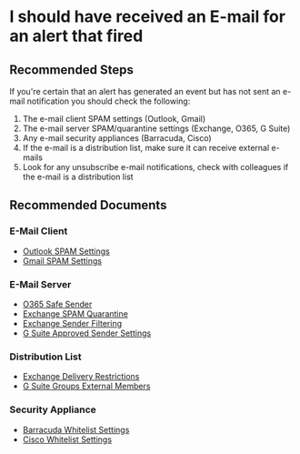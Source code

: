 <properties
    pageTitle="I should have received an E-mail for an alert that fired"
    description="General troubleshooting guide for missing e-mail from alerts."
    infoBubbleText="Some suggestions have been found to help solve your missing e-mail issue quicker."
    service="microsoft.insights"
    resource="components"
    authors="debugthings"
    ms.author="jamdavi"
    articleId="insights_missingemail_diagnostic"
    diagnosticScenario="ApplicationInsightsMissingEmailDiagnostic"
    selfHelpType="generic"
    productPesIds="15693"
    supportTopicIds="32546625"
    cloudEnvironments="public"
 />
# I should have received an E-mail for an alert that fired

## **Recommended Steps**

If you're certain that an alert has generated an event but has not sent an e-mail notification you should check the following:

1. The e-mail client SPAM settings (Outlook, Gmail)
2. The e-mail server SPAM/quarantine settings (Exchange, O365, G Suite)
3. Any e-mail security appliances (Barracuda, Cisco)
4. If the e-mail is a distribution list, make sure it can receive external e-mails
5. Look for any unsubscribe e-mail notifications, check with colleagues if the e-mail is a distribution list

## **Recommended Documents**

### E-Mail Client

* [Outlook SPAM Settings](https://support.office.com/article/overview-of-the-junk-email-filter-5ae3ea8e-cf41-4fa0-b02a-3b96e21de089)<br>
* [Gmail SPAM Settings](https://support.google.com/mail/answer/6579?hl=en)<br>

### E-Mail Server

* [O365 Safe Sender](https://docs.microsoft.com/office365/SecurityCompliance/create-organization-wide-safe-sender-or-blocked-sender-lists-in-office-365)<br>
* [Exchange SPAM Quarantine](https://docs.microsoft.com/Exchange/antispam-and-antimalware/antispam-protection/spam-quarantine)<br>
* [Exchange Sender Filtering](https://docs.microsoft.com/Exchange/antispam-and-antimalware/antispam-protection/sender-filtering)<br>
* [G Suite Approved Sender Settings](https://support.google.com/a/answer/2368132)<br>

### Distribution List

* [Exchange Delivery Restrictions](https://docs.microsoft.com/Exchange/recipients/user-mailboxes/message-delivery-restrictions#use-the-eac-to-place-message-delivery-restrictions)<br>
* [G Suite Groups External Members](https://support.google.com/a/answer/167097)<br>

### Security Appliance

* [Barracuda Whitelist Settings](https://campus.barracuda.com/product/websecurityservice/doc/6553671/whitelist-and-blacklist-rules/)<br>
* [Cisco Whitelist Settings](https://www.cisco.com/c/en/us/support/docs/security/email-security-appliance/118585-qa-esa-00.html)
